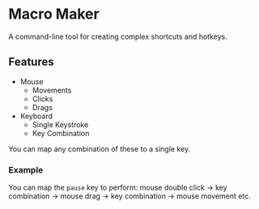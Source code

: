 # Macro Maker
A command-line tool for creating complex shortcuts and hotkeys.

## Features
- Mouse
  - Movements
  - Clicks
  - Drags
- Keyboard
  - Single Keystroke
  - Key Combination

You can map any combination of these to a single key.

### Example
You can map the `pause` key to perform: mouse double click -> key combination -> mouse drag -> key combination -> mouse movement etc.
